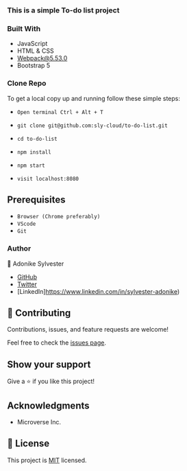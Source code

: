 ### This is a simple To-do list project

### Built With

- JavaScript
- HTML & CSS
- Webpack@5.53.0
- Bootstrap 5

### Clone Repo

To get a local copy up and running follow these simple steps:

- `Open terminal Ctrl + Alt + T`

- `git clone git@github.com:sly-cloud/to-do-list.git`

- `cd to-do-list`

- `npm install`

- `npm start`

- `visit localhost:8080`

## Prerequisites

- `Browser (Chrome preferably)`
- `VScode`
- `Git`

### Author

👤 Adonike Sylvester

- [GitHub](https://github.com/sly-cloud)
- [Twitter](https://twitter.com/sylvesterhills)
- [LinkedIn]https://www.linkedin.com/in/sylvester-adonike)

## 🤝 Contributing

Contributions, issues, and feature requests are welcome!

Feel free to check the [issues page](https://github.com/francisuloko/to-do-list/issues).

## Show your support

Give a ⭐️ if you like this project!

## Acknowledgments

- Microverse Inc.

## 📝 License

This project is [MIT](https://mit-license.org/) licensed.
